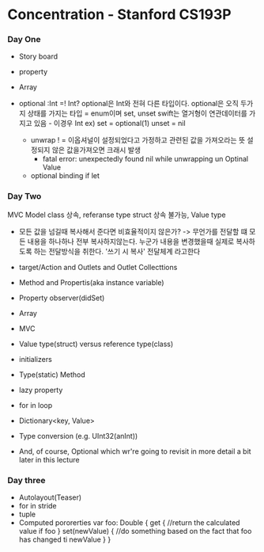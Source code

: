 # Concentration - Stanford CS193P

### Day One
- Story board
- property
- Array
- optional
  :Int =! Int?
 optional은 Int와 전혀 다른 타입이다.
 optional은 오직 두가지 상태를 가지는 타입 = enum이며 set, unset
 swift는 열거형이 연관데이터를 가지고 있음 - 이경우 Int
 ex) set = optional(1)
     unset = nil
     
   - unwrap
    ! = 이옵셔널이 설정되었다고 가정하고 관련된 값을 가져오라는 뜻
        설정되지 않은 값을가져오면 크래시 발생
        - fatal error: unexpectedly found nil while unwrapping un Optinal Value
   - optional binding
    if let 

### Day Two 
MVC
Model
class 상속, referanse type
struct  상속 불가능, Value type
  - 모든 값을 넘길때 복사해서 준다면 비효율적이지 않은가?
   -> 무언가를 전달할 떄 모든 내용을 하나하나 전부 복사하지않는다.
     누군가 내용을 변경했을때 실제로 복사하도록 하는 전달방식을 취한다.
     '쓰기 시 복사' 전달체계 라고한다


- target/Action and Outlets and Outlet Collecttions
- Method and Propertis(aka instance variable)
- Property observer(didSet)
- Array<Element>
- MVC
- Value type(struct) versus reference type(class)
- initializers
- Type(static) Method
- lazy property
- for in loop
- Dictionary<key, Value>
- Type conversion (e.g. UInt32(anInt))
- And, of course, Optional which wr're going to revisit in more detail a bit later in this lecture


### Day three
- Autolayout(Teaser) 
- for in stride
- tuple
- Computed pororerties
    var foo: Double {
        get {
            //return the calculated value if foo 
        }
        set(newValue) {
            //do something based on the fact that foo has changed ti newValue
        }
    }

